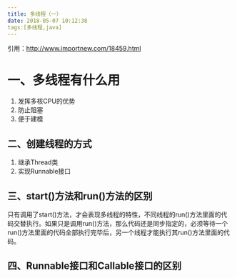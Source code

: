 ```yaml
---
title: 多线程（一）
date: 2018-05-07 10:12:38
tags:[多线程,java]
---
```


引用：http://www.importnew.com/18459.html

# 一、多线程有什么用

1. 发挥多核CPU的优势
2. 防止阻塞
3. 便于建模



## 二、创建线程的方式

1. 继承Thread类
2. 实现Runnable接口

## 三、start()方法和run()方法的区别

只有调用了start()方法，才会表现多线程的特性，不同线程的run()方法里面的代码交替执行。如果只是调用run()方法，那么代码还是同步指定的，必须等待一个run()方法里面的代码全部执行完毕后，另一个线程才能执行其run()方法里面的代码。



## 四、Runnable接口和Callable接口的区别



